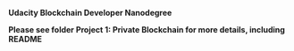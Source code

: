 **Udacity Blockchain Developer Nanodegree**

**Please see folder Project 1: Private Blockchain for more details, including README**
